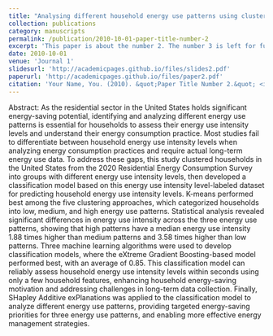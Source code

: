 ```yaml
---
title: "Analysing different household energy use patterns using clustering and machine learning"
collection: publications
category: manuscripts
permalink: /publication/2010-10-01-paper-title-number-2
excerpt: 'This paper is about the number 2. The number 3 is left for future work.'
date: 2010-10-01
venue: 'Journal 1'
slidesurl: 'http://academicpages.github.io/files/slides2.pdf'
paperurl: 'http://academicpages.github.io/files/paper2.pdf'
citation: 'Your Name, You. (2010). &quot;Paper Title Number 2.&quot; <i>Journal 1</i>. 1(2).'
---
```


Abstract: As the residential sector in the United States holds significant energy-saving potential, identifying and analyzing different energy use patterns is essential for households to assess their energy use intensity levels and understand their energy consumption practice. Most studies fail to differentiate between household energy use intensity levels when analyzing energy consumption practices and require actual long-term energy use data. To address these gaps, this study clustered households in the United States from the 2020 Residential Energy Consumption Survey into groups with different energy use intensity levels, then developed a classification model based on this energy use intensity level-labeled dataset for predicting household energy use intensity levels. K-means performed best among the five clustering approaches, which categorized households into low, medium, and high energy use patterns. Statistical analysis revealed significant differences in energy use intensity across the three energy use patterns, showing that high patterns have a median energy use intensity 1.88 times higher than medium patterns and 3.58 times higher than low patterns. Three machine learning algorithms were used to develop classification models, where the eXtreme Gradient Boosting-based model performed best, with an average of 0.85. This classification model can reliably assess household energy use intensity levels within seconds using only a few household features, enhancing household energy-saving motivation and addressing challenges in long-term data collection. Finally, SHapley Additive exPlanations was applied to the classification model to analyze different energy use patterns, providing targeted energy-saving priorities for three energy use patterns, and enabling more effective energy management strategies.
